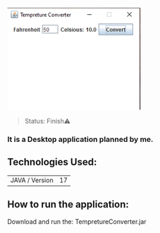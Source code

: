 ![header](https://github.com/Capa03/TempretureConverter-JAVA/blob/7769a8046dd015615449ac27bc2e59b1a635a5fa/Screenshot_9.png)

> Status: Finish⚠️

### It is a Desktop application planned by me.


## Technologies Used:

<table>
  <tr>
    <td>JAVA / Version</td>
    <td>17</td>
 
  </tr>
</table>

## How to run the application:

Download and run the: TempretureConverter.jar



